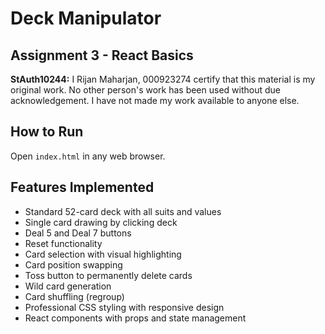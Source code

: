 # Deck Manipulator
## Assignment 3 - React Basics

**StAuth10244:** I Rijan Maharjan, 000923274 certify that this material is my original work. No other person's work has been used without due acknowledgement. I have not made my work available to anyone else.

## How to Run
Open `index.html` in any web browser.

## Features Implemented 
- Standard 52-card deck with all suits and values
- Single card drawing by clicking deck
- Deal 5 and Deal 7 buttons
- Reset functionality
- Card selection with visual highlighting
- Card position swapping
- Toss button to permanently delete cards
- Wild card generation
- Card shuffling (regroup)
- Professional CSS styling with responsive design
- React components with props and state management

